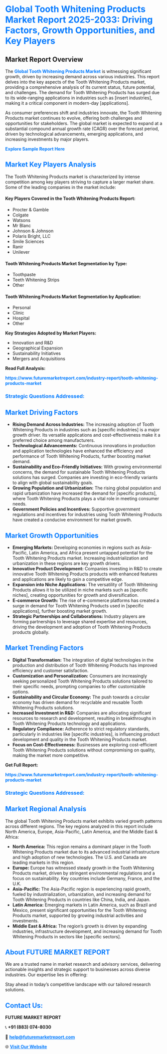 <h1 style="color: #007BFF;">Global Tooth Whitening Products Market Report 2025-2033: Driving Factors, Growth Opportunities, and Key Players</h1>

<section id="overview">
<h2>Market Report Overview</h2>
<p>The <a href="https://www.futuremarketreport.com/industry-report/tooth-whitening-products-market" style="color: #007BFF; text-decoration: none;"><strong>Global Tooth Whitening Products Market</strong></a> is witnessing significant growth, driven by increasing demand across various industries. This report delves into the key aspects of the Tooth Whitening Products market, providing a comprehensive analysis of its current status, future potential, and challenges. The demand for Tooth Whitening Products has surged due to its wide-ranging applications in industries such as [insert industries], making it a critical component in modern-day [applications].</p>
<p>As consumer preferences shift and industries innovate, the Tooth Whitening Products market continues to evolve, offering both challenges and opportunities for stakeholders. The global market is expected to expand at a substantial compound annual growth rate (CAGR) over the forecast period, driven by technological advancements, emerging applications, and increasing investments by major players.</p>
</section>

<section id="overview">
<p><a href="https://www.futuremarketreport.com/request-sample/reportId=88416" style="color: #007BFF; text-decoration: none;"><strong>Explore Sample Report Here</strong></a></p>
</section>

<section id="key-players">
<h2 style="color: #007BFF;">Market Key Players Analysis</h2>
<p>The Tooth Whitening Products market is characterized by intense competition among key players striving to capture a larger market share. Some of the leading companies in the market include:</p>
<h4>Key Players Covered in the Tooth Whitening Products Report:</h4>
<ul><li>Procter &amp; Gamble</li><li>Colgate</li><li>Watsons</li><li>Mr Blanc</li><li>Johnson &amp; Johnson</li><li>Polaris Bright, LLC</li><li>Smile Sciences</li><li>Ranir</li><li>Unilever</li></ul>
<h4>Tooth Whitening Products Market Segmentation by Type:</h4>
<ul><li>Toothpaste</li><li>Teeth Whitening Strips</li><li>Other</li></ul>

<h4>Tooth Whitening Products Market Segmentation by Application:</h4>
<ul><li>Personal</li><li>Clinic</li><li>Hospital</li><li>Other</li></ul>
<p><strong>Key Strategies Adopted by Market Players:</strong></p>
<ul>
<li>Innovation and R&D</li>
<li>Geographical Expansion</li>
<li>Sustainability Initiatives</li>
<li>Mergers and Acquisitions</li>
</ul>
</section>

<section>
<p><strong>Read Full Analysis: </strong></p><a href="https://www.futuremarketreport.com/industry-report/tooth-whitening-products-market" style="color: #007BFF; text-decoration: none;"><strong>https://www.futuremarketreport.com/industry-report/tooth-whitening-products-market</strong></a>
<h3 style="color: #007BFF;">Strategic Questions Addressed:</h3>
</section>

<section id="driving-factors">
<h2 style="color: #007BFF;">Market Driving Factors</h2>
<ul>
<li><strong>Rising Demand Across Industries:</strong> The increasing adoption of Tooth Whitening Products in industries such as [specific industries] is a major growth driver. Its versatile applications and cost-effectiveness make it a preferred choice among manufacturers.</li>
<li><strong>Technological Advancements:</strong> Continuous innovations in production and application technologies have enhanced the efficiency and performance of Tooth Whitening Products, further boosting market demand.</li>
<li><strong>Sustainability and Eco-Friendly Initiatives:</strong> With growing environmental concerns, the demand for sustainable Tooth Whitening Products solutions has surged. Companies are investing in eco-friendly variants to align with global sustainability goals.</li>
<li><strong>Growing Population and Urbanization:</strong> The rising global population and rapid urbanization have increased the demand for [specific products], where Tooth Whitening Products plays a vital role in meeting consumer needs.</li>
<li><strong>Government Policies and Incentives:</strong> Supportive government regulations and incentives for industries using Tooth Whitening Products have created a conducive environment for market growth.</li>
</ul>
</section>

<section id="growth-opportunities">
<h2 style="color: #007BFF;">Market Growth Opportunities</h2>
<ul>
<li><strong>Emerging Markets:</strong> Developing economies in regions such as Asia-Pacific, Latin America, and Africa present untapped potential for the Tooth Whitening Products market. Increasing industrialization and urbanization in these regions are key growth drivers.</li>
<li><strong>Innovative Product Development:</strong> Companies investing in R&D to create innovative Tooth Whitening Products products with enhanced features and applications are likely to gain a competitive edge.</li>
<li><strong>Expansion into Niche Applications:</strong> The versatility of Tooth Whitening Products allows it to be utilized in niche markets such as [specific niches], creating opportunities for growth and diversification.</li>
<li><strong>E-commerce Growth:</strong> The rise of e-commerce platforms has created a surge in demand for Tooth Whitening Products used in [specific applications], further boosting market growth.</li>
<li><strong>Strategic Partnerships and Collaborations:</strong> Industry players are forming partnerships to leverage shared expertise and resources, driving the development and adoption of Tooth Whitening Products products globally.</li>
</ul>
</section>

<section id="trending-factors">
<h2 style="color: #007BFF;">Market Trending Factors</h2>
<ul>
<li><strong>Digital Transformation:</strong> The integration of digital technologies in the production and distribution of Tooth Whitening Products has improved efficiency and customer satisfaction.</li>
<li><strong>Customization and Personalization:</strong> Consumers are increasingly seeking personalized Tooth Whitening Products solutions tailored to their specific needs, prompting companies to offer customizable options.</li>
<li><strong>Sustainability and Circular Economy:</strong> The push towards a circular economy has driven demand for recyclable and reusable Tooth Whitening Products solutions.</li>
<li><strong>Increased Investment in R&D:</strong> Companies are allocating significant resources to research and development, resulting in breakthroughs in Tooth Whitening Products technology and applications.</li>
<li><strong>Regulatory Compliance:</strong> Adherence to strict regulatory standards, particularly in industries like [specific industries], is influencing product development and quality in the Tooth Whitening Products market.</li>
<li><strong>Focus on Cost-Effectiveness:</strong> Businesses are exploring cost-efficient Tooth Whitening Products solutions without compromising on quality, making the market more competitive.</li>
</ul>
</section>

<section>
<p><strong>Get Full Report: </strong></p><a href="https://www.futuremarketreport.com/industry-report/tooth-whitening-products-market" style="color: #007BFF; text-decoration: none;"><strong>https://www.futuremarketreport.com/industry-report/tooth-whitening-products-market</strong></a>
<h3 style="color: #007BFF;">Strategic Questions Addressed:</h3>
</section>


<section id="regional-analysis">
<h2 style="color: #007BFF;">Market Regional Analysis</h2>
<p>The global Tooth Whitening Products market exhibits varied growth patterns across different regions. The key regions analyzed in this report include North America, Europe, Asia-Pacific, Latin America, and the Middle East & Africa:</p>
<ul>
<li><strong>North America:</strong> This region remains a dominant player in the Tooth Whitening Products market due to its advanced industrial infrastructure and high adoption of new technologies. The U.S. and Canada are leading markets in this region.</li>
<li><strong>Europe:</strong> Europe has witnessed steady growth in the Tooth Whitening Products market, driven by stringent environmental regulations and a focus on sustainability. Key countries include Germany, France, and the U.K.</li>
<li><strong>Asia-Pacific:</strong> The Asia-Pacific region is experiencing rapid growth, fueled by industrialization, urbanization, and increasing demand for Tooth Whitening Products in countries like China, India, and Japan.</li>
<li><strong>Latin America:</strong> Emerging markets in Latin America, such as Brazil and Mexico, present significant opportunities for the Tooth Whitening Products market, supported by growing industrial activities and investments.</li>
<li><strong>Middle East & Africa:</strong> The region’s growth is driven by expanding industries, infrastructure development, and increasing demand for Tooth Whitening Products in sectors like [specific sectors].</li>
</ul>
</section>

<footer>
<h2 style="color: #007BFF;">About FUTURE MARKET REPORT</h2>
<p>We are a trusted name in market research and advisory services, delivering actionable insights and strategic support to businesses across diverse industries. Our expertise lies in offering:</p>

<p>Stay ahead in today’s competitive landscape with our tailored research solutions.</p>

<h2 style="color: #007BFF;">Contact Us:</h2>
<p><strong>FUTURE MARKET REPORT</strong></p>
<p>📞 <strong>+91 (883) 074-8030</strong></p>
<p>📧 <strong><a href="mailto:help@futuremarketreport.com" style="color: #007BFF;">help@futuremarketreport.com</a></strong></p>
<p>🌐 <strong><a href="https://www.futuremarketreport.com/" style="color: #007BFF;">Visit Our Website</a></strong></p>
</footer>
